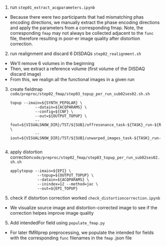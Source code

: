 1. run `step01_extract_acqparameters.ipynb`
- Because there were two participants that had mismatching phas encoding directions, we manually extract the phase encoding directions and apply the parameters from a corresponding fmap. Note, the corresponding `fmap` may not always be collected adjacent to the `func` file, therefore resulting in poor-er image quality after distortion correction.

2. run realignment and discard 6 DISDAQs `step02_realignment.sh`
- We'll remove 6 volumes in the beginning
- Then, we extract a reference volume (first volume of the DISDAQ discard image)
- From this, we realign all the functional images in a given run


3. create fieldmap `code/preproc/step02_fmap/step03_topup_per_run_sub02ses02.sh.sh`
   
   ```
   topup --imain=${SYNTH_PEPOLAR} \
              --datain=${ACQPARAMS} \
              --config=${CNF} \
              --out=${OUTPUT_TOPUP} \
              --fout=${VISUALSNOW_DIR}/TST/${SUB}/offresonance_task-${TASK}_run-${RUN_NUM}.nii.gz \
              --iout=${VISUALSNOW_DIR}/TST/${SUB}/unwarped_images_task-${TASK}_run-${RUN_NUM}.nii.gz```


3. apply distortion correction`code/preproc/step02_fmap/step03_topup_per_run_sub02ses02.sh.sh`
   
      ```
      applytopup --imain=${EPI} \
                  --topup=${OUTPUT_TOPUP} \
                  --datain=${ACQPARAMS} \
                  --inindex=12 --method=jac \
                  --out=${EPI_TOPUP}
      ```


4. check if distortion correction worked `check_distortioncorrection.ipynb`
- We visualize source image and distortion-corrected image to see if the correction helpes improve image quality


5. Add intendedFor field using `populate_fmap.py`
- For later fMRIprep preprocessing, we populate the intended for fields with the corresponding `func` filenames in the `fmap` .json file 
